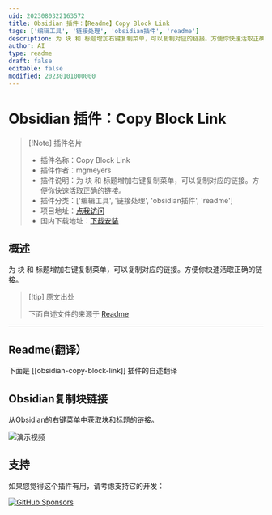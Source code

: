 ```yaml
---
uid: 2023080322163572
title: Obsidian 插件：【Readme】Copy Block Link
tags: ['编辑工具', '链接处理', 'obsidian插件', 'readme']
description: 为 块 和 标题增加右键复制菜单，可以复制对应的链接。方便你快速活取正确的链接。
author: AI
type: readme
draft: false
editable: false
modified: 20230101000000
---
```


# Obsidian 插件：Copy Block Link

> [!Note] 插件名片
> - 插件名称：Copy Block Link
> - 插件作者：mgmeyers
> - 插件说明：为 块 和 标题增加右键复制菜单，可以复制对应的链接。方便你快速活取正确的链接。
> - 插件分类：['编辑工具', '链接处理', 'obsidian插件', 'readme']
> - 项目地址：[点我访问](https://github.com/mgmeyers/obsidian-copy-block-link)
> - 国内下载地址：[下载安装](https://pkmer.cn/products/plugin/pluginMarket/?obsidian-copy-block-link)

## 概述

为 块 和 标题增加右键复制菜单，可以复制对应的链接。方便你快速活取正确的链接。



> [!tip] 原文出处
> 
>下面自述文件的来源于 [Readme](https://ghproxy.net/https://raw.githubusercontent.com/mgmeyers/obsidian-copy-block-link/main/README.md)
> 

---

## Readme(翻译）

下面是 [[obsidian-copy-block-link]] 插件的自述翻译


## Obsidian复制块链接

从Obsidian的右键菜单中获取块和标题的链接。

<img src="https://raw.githubusercontent.com/mgmeyers/obsidian-copy-block-link/main/demo.gif" alt="演示视频">

## 支持

如果您觉得这个插件有用，请考虑支持它的开发：

[![GitHub Sponsors](https://img.shields.io/github/sponsors/mgmeyers?label=Sponsor&logo=GitHub%20Sponsors&style=for-the-badge)](https://github.com/sponsors/mgmeyers)





